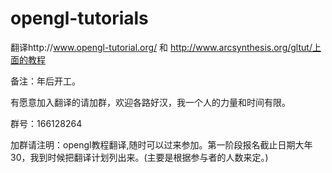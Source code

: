 opengl-tutorials
================

翻译http://www.opengl-tutorial.org/ 和 http://www.arcsynthesis.org/gltut/上面的教程

备注：年后开工。

有愿意加入翻译的请加群，欢迎各路好汉，我一个人的力量和时间有限。

群号：166128264  

加群请注明：opengl教程翻译,随时可以过来参加。第一阶段报名截止日期大年30，我到时候把翻译计划列出来。(主要是根据参与者的人数来定。)
